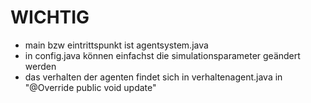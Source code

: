 # WICHTIG
- main bzw eintrittspunkt ist agentsystem.java
- in config.java können einfachst die simulationsparameter geändert werden
- das verhalten der agenten findet sich in verhaltenagent.java in "@Override public void update"

